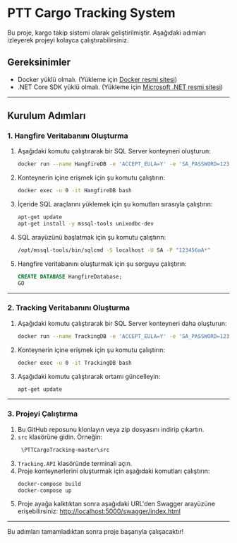 # PTT Cargo Tracking System

Bu proje, kargo takip sistemi olarak geliştirilmiştir. Aşağıdaki adımları izleyerek projeyi kolayca çalıştırabilirsiniz.

## Gereksinimler
- Docker yüklü olmalı. (Yükleme için [Docker resmi sitesi](https://www.docker.com/get-started))
- .NET Core SDK yüklü olmalı. (Yükleme için [Microsoft .NET resmi sitesi](https://dotnet.microsoft.com/))

---

## Kurulum Adımları

### 1. Hangfire Veritabanını Oluşturma
1. Aşağıdaki komutu çalıştırarak bir SQL Server konteyneri oluşturun:
    ```bash
    docker run --name HangfireDB -e 'ACCEPT_EULA=Y' -e 'SA_PASSWORD=123456aA*' -p 51434:1433 -d mcr.microsoft.com/mssql/server:2019-latest
    ```
2. Konteynerin içine erişmek için şu komutu çalıştırın:
    ```bash
    docker exec -u 0 -it HangfireDB bash
    ```
3. İçeride SQL araçlarını yüklemek için şu komutları sırasıyla çalıştırın:
    ```bash
    apt-get update
    apt-get install -y mssql-tools unixodbc-dev
    ```
4. SQL arayüzünü başlatmak için şu komutu çalıştırın:
    ```bash
    /opt/mssql-tools/bin/sqlcmd -S localhost -U SA -P "123456aA*"
    ```
5. Hangfire veritabanını oluşturmak için şu sorguyu çalıştırın:
    ```sql
    CREATE DATABASE HangfireDatabase;
    GO
    ```

---

### 2. Tracking Veritabanını Oluşturma
1. Aşağıdaki komutu çalıştırarak bir SQL Server konteyneri daha oluşturun:
    ```bash
    docker run --name TrackingDB -e 'ACCEPT_EULA=Y' -e 'SA_PASSWORD=123456aA*' -p 51433:1433 -d mcr.microsoft.com/mssql/server:2019-latest
    ```
2. Konteynerin içine erişmek için şu komutu çalıştırın:
    ```bash
    docker exec -u 0 -it TrackingDB bash
    ```
3. Aşağıdaki komutu çalıştırarak ortamı güncelleyin:
    ```bash
    apt-get update
    ```

---

### 3. Projeyi Çalıştırma
1. Bu GitHub reposunu klonlayın veya zip dosyasını indirip çıkartın.
2. `src` klasörüne gidin. Örneğin:
    ```bash
     \PTTCargoTracking-master\src
    ```
3. `Tracking.API` klasöründe terminali açın.
4. Proje konteynerlerini oluşturmak için aşağıdaki komutları çalıştırın:
    ```bash
    docker-compose build
    docker-compose up
    ```
5. Proje ayağa kalktıktan sonra aşağıdaki URL'den Swagger arayüzüne erişebilirsiniz:
    [http://localhost:5000/swagger/index.html](http://localhost:5000/swagger/index.html)

---


Bu adımları tamamladıktan sonra proje başarıyla çalışacaktır!

